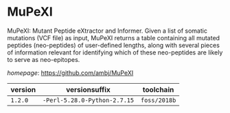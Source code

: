 # MuPeXI

MuPeXI: Mutant Peptide eXtractor and Informer. Given a list of somatic mutations (VCF file) as input,  MuPeXI returns a table containing all mutated peptides (neo-peptides) of user-defined lengths,  along with several pieces of information relevant for identifying  which of these neo-peptides are likely to serve as neo-epitopes.

*homepage*: <https://github.com/ambj/MuPeXI>

version | versionsuffix | toolchain
--------|---------------|----------
``1.2.0`` | ``-Perl-5.28.0-Python-2.7.15`` | ``foss/2018b``
